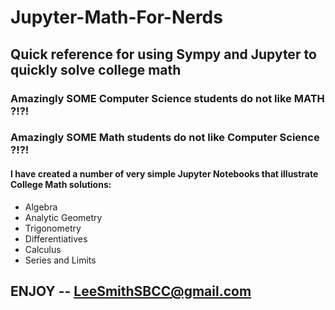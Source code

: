 # Jupyter-Math-For-Nerds
## Quick reference for using Sympy and Jupyter to quickly solve college math

### Amazingly SOME Computer Science students do not like MATH ?!?!

### Amazingly SOME Math students do not like Computer Science ?!?!

#### I have created a number of very simple Jupyter Notebooks that illustrate College Math solutions:
 - Algebra
 - Analytic Geometry
 - Trigonometry
 - Differentiatives
 - Calculus
 - Series and Limits
 
 ## ENJOY -- LeeSmithSBCC@gmail.com



